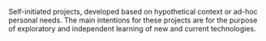 Self-initiated projects, developed based on hypothetical context or ad-hoc personal needs. The main intentions for these projects are for the purpose of exploratory and independent learning
of new and current technologies.

